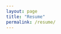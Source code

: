 ```yaml
---
layout: page
title: "Resume"
permalink: /resume/
---
```

<object data="/assets/resume.pdf" width="100%" height="600"></object>
